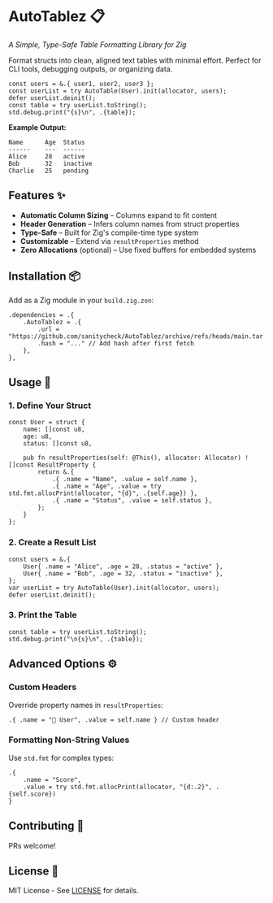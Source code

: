 # AutoTablez 📋  
*A Simple, Type-Safe Table Formatting Library for Zig*

Format structs into clean, aligned text tables with minimal effort. Perfect for CLI tools, debugging outputs, or organizing data.

```zig
const users = &.{ user1, user2, user3 };
const userList = try AutoTable(User).init(allocator, users);
defer userList.deinit();
const table = try userList.toString();
std.debug.print("{s}\n", .{table});
```

**Example Output:**  
```
Name      Age  Status  
------    ---  ------  
Alice     28   active  
Bob       32   inactive  
Charlie   25   pending
```

## Features ✨  
- **Automatic Column Sizing** – Columns expand to fit content  
- **Header Generation** – Infers column names from struct properties  
- **Type-Safe** – Built for Zig's compile-time type system  
- **Customizable** – Extend via `resultProperties` method  
- **Zero Allocations** (optional) – Use fixed buffers for embedded systems  

## Installation 📦  
Add as a Zig module in your `build.zig.zon`:  
```zig
.dependencies = .{
    .AutoTablez = .{
        .url = "https://github.com/sanitycheck/AutoTablez/archive/refs/heads/main.tar.gz",
        .hash = "..." // Add hash after first fetch
    },
},
```

## Usage 🚀  

### 1. Define Your Struct  
```zig
const User = struct {
    name: []const u8,
    age: u8,
    status: []const u8,

    pub fn resultProperties(self: @This(), allocator: Allocator) ![]const ResultProperty {
        return &.{
            .{ .name = "Name", .value = self.name },
            .{ .name = "Age", .value = try std.fmt.allocPrint(allocator, "{d}", .{self.age}) },
            .{ .name = "Status", .value = self.status },
        };
    }
};
```

### 2. Create a Result List  
```zig
const users = &.{
    User{ .name = "Alice", .age = 28, .status = "active" },
    User{ .name = "Bob", .age = 32, .status = "inactive" },
};
var userList = try AutoTable(User).init(allocator, users);
defer userList.deinit();
```

### 3. Print the Table  
```zig
const table = try userList.toString();
std.debug.print("\n{s}\n", .{table});
```

## Advanced Options ⚙️  

### Custom Headers  
Override property names in `resultProperties`:  
```zig
.{ .name = "👑 User", .value = self.name } // Custom header
```

### Formatting Non-String Values  
Use `std.fmt` for complex types:  
```zig
.{ 
    .name = "Score", 
    .value = try std.fmt.allocPrint(allocator, "{d:.2}", .{self.score}) 
}
```

## Contributing 🤝  
PRs welcome!

## License 📄  
MIT License - See [LICENSE](LICENSE) for details.